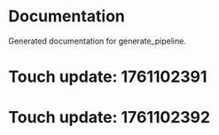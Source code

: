 # Documentation

Generated documentation for generate_pipeline.

# Touch update: 1761102391

# Touch update: 1761102392
